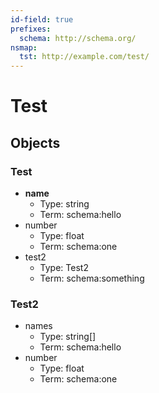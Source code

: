 ```yaml
---
id-field: true
prefixes:
  schema: http://schema.org/
nsmap:
  tst: http://example.com/test/
---
```


# Test

## Objects

### Test

- __name__
  - Type: string
  - Term: schema:hello
- number
  - Type: float
  - Term: schema:one
- test2
  - Type: Test2
  - Term: schema:something

### Test2

- names
  - Type: string[]
  - Term: schema:hello
- number
  - Type: float
  - Term: schema:one
